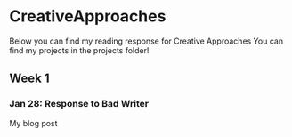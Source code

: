 # CreativeApproaches
Below you can find my reading response for Creative Approaches
You can find my projects in the projects folder!


## Week 1
### Jan 28: Response to Bad Writer
My blog post
